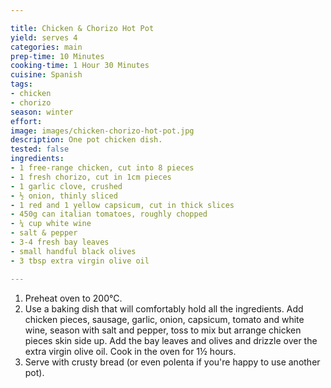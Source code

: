 ```yaml
---

title: Chicken & Chorizo Hot Pot
yield: serves 4
categories: main
prep-time: 10 Minutes
cooking-time: 1 Hour 30 Minutes
cuisine: Spanish
tags:
- chicken
- chorizo
season: winter
effort: 
image: images/chicken-chorizo-hot-pot.jpg
description: One pot chicken dish.
tested: false
ingredients:
- 1 free-range chicken, cut into 8 pieces
- 1 fresh chorizo, cut in 1cm pieces
- 1 garlic clove, crushed
- ½ onion, thinly sliced
- 1 red and 1 yellow capsicum, cut in thick slices
- 450g can italian tomatoes, roughly chopped
- ¼ cup white wine
- salt & pepper
- 3-4 fresh bay leaves
- small handful black olives
- 3 tbsp extra virgin olive oil

---
```




1. Preheat oven to 200°C.
2. Use a baking dish that will comfortably hold all the ingredients. Add chicken pieces, sausage, garlic, onion, capsicum, tomato and white wine, season with salt and pepper, toss to mix but arrange chicken pieces skin side up. Add the bay leaves and olives and drizzle over the extra virgin olive oil. Cook in the oven for 1½ hours.
3. Serve with crusty bread (or even polenta if you're happy to use another pot).
